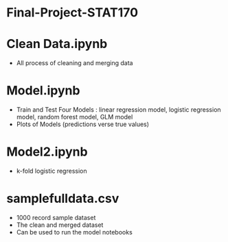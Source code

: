 # Final-Project-STAT170

# Clean Data.ipynb
- All process of cleaning and merging data 

# Model.ipynb
- Train and Test Four Models : linear regression model, logistic regression model, random forest model, GLM model
- Plots of Models (predictions verse true values)

# Model2.ipynb
- k-fold logistic regression

# samplefulldata.csv
- 1000 record sample dataset
- The clean and merged dataset
- Can be used to run the model notebooks
